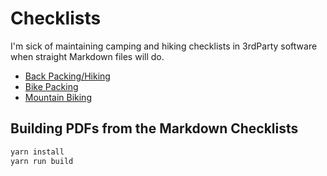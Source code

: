 # Checklists

I'm sick of maintaining camping and hiking checklists in 3rdParty software when straight Markdown files will do.

- [Back Packing/Hiking](BackPacking.md)
- [Bike Packing](BikePacking.md)
- [Mountain Biking](MountainBiking.md)

## Building PDFs from the Markdown Checklists

```sh
yarn install
yarn run build
```

